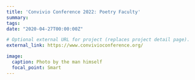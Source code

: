 ```yaml
---
title: 'Convivio Conference 2022: Poetry Faculty'
summary: 
tags:
date: "2020-04-27T00:00:00Z"

# Optional external URL for project (replaces project detail page).
external_link: https://www.convivioconference.org/ 

image:
  caption: Photo by the man himself
  focal_point: Smart
---
```

